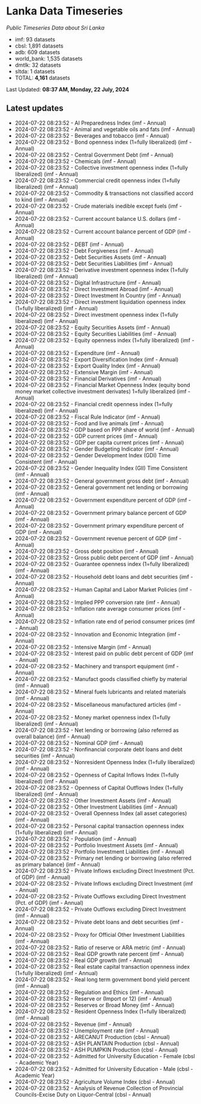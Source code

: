 # Lanka Data Timeseries
*Public Timeseries Data about Sri Lanka*

* imf: 93 datasets
* cbsl: 1,891 datasets
* adb: 609 datasets
* world_bank: 1,535 datasets
* dmtlk: 32 datasets
* sltda: 1 datasets
* TOTAL: **4,161** datasets

Last Updated: **08:37 AM, Monday, 22 July, 2024**

## Latest updates

* 2024-07-22 08:23:52 - AI Preparedness Index (imf - Annual)
* 2024-07-22 08:23:52 - Animal and vegetable oils and fats (imf - Annual)
* 2024-07-22 08:23:52 - Beverages and tobacco (imf - Annual)
* 2024-07-22 08:23:52 - Bond openness index (1=fully liberalized) (imf - Annual)
* 2024-07-22 08:23:52 - Central Government Debt (imf - Annual)
* 2024-07-22 08:23:52 - Chemicals (imf - Annual)
* 2024-07-22 08:23:52 - Collective investment openness index (1=fully liberalized) (imf - Annual)
* 2024-07-22 08:23:52 - Commercial credit openness index (1=fully liberalized) (imf - Annual)
* 2024-07-22 08:23:52 - Commodity & transactions not classified accord to kind (imf - Annual)
* 2024-07-22 08:23:52 - Crude materials inedible except fuels (imf - Annual)
* 2024-07-22 08:23:52 - Current account balance U.S. dollars (imf - Annual)
* 2024-07-22 08:23:52 - Current account balance percent of GDP (imf - Annual)
* 2024-07-22 08:23:52 - DEBT (imf - Annual)
* 2024-07-22 08:23:52 - Debt Forgiveness (imf - Annual)
* 2024-07-22 08:23:52 - Debt Securities Assets (imf - Annual)
* 2024-07-22 08:23:52 - Debt Securities Liabilities (imf - Annual)
* 2024-07-22 08:23:52 - Derivative investment openness index (1=fully liberalized) (imf - Annual)
* 2024-07-22 08:23:52 - Digital Infrastructure (imf - Annual)
* 2024-07-22 08:23:52 - Direct Investment Abroad (imf - Annual)
* 2024-07-22 08:23:52 - Direct Investment In Country (imf - Annual)
* 2024-07-22 08:23:52 - Direct investment liquidation openness index (1=fully liberalized) (imf - Annual)
* 2024-07-22 08:23:52 - Direct investment openness index (1=fully liberalized) (imf - Annual)
* 2024-07-22 08:23:52 - Equity Securities Assets (imf - Annual)
* 2024-07-22 08:23:52 - Equity Securities Liabilities (imf - Annual)
* 2024-07-22 08:23:52 - Equity openness index (1=fully liberalized) (imf - Annual)
* 2024-07-22 08:23:52 - Expenditure (imf - Annual)
* 2024-07-22 08:23:52 - Export Diversification Index (imf - Annual)
* 2024-07-22 08:23:52 - Export Quality Index (imf - Annual)
* 2024-07-22 08:23:52 - Extensive Margin (imf - Annual)
* 2024-07-22 08:23:52 - Financial Derivatives (imf - Annual)
* 2024-07-22 08:23:52 - Financial Market Openness Index (equity bond money market collective investment derivates) 1=fully liberalized (imf - Annual)
* 2024-07-22 08:23:52 - Financial credit openness index (1=fully liberalized) (imf - Annual)
* 2024-07-22 08:23:52 - Fiscal Rule Indicator (imf - Annual)
* 2024-07-22 08:23:52 - Food and live animals (imf - Annual)
* 2024-07-22 08:23:52 - GDP based on PPP share of world (imf - Annual)
* 2024-07-22 08:23:52 - GDP current prices (imf - Annual)
* 2024-07-22 08:23:52 - GDP per capita current prices (imf - Annual)
* 2024-07-22 08:23:52 - Gender Budgeting Indicator (imf - Annual)
* 2024-07-22 08:23:52 - Gender Development Index (GDI) Time Consistent (imf - Annual)
* 2024-07-22 08:23:52 - Gender Inequality Index (GII) Time Consistent (imf - Annual)
* 2024-07-22 08:23:52 - General government gross debt (imf - Annual)
* 2024-07-22 08:23:52 - General government net lending or borrowing (imf - Annual)
* 2024-07-22 08:23:52 - Government expenditure percent of GDP (imf - Annual)
* 2024-07-22 08:23:52 - Government primary balance percent of GDP (imf - Annual)
* 2024-07-22 08:23:52 - Government primary expenditure percent of GDP (imf - Annual)
* 2024-07-22 08:23:52 - Government revenue percent of GDP (imf - Annual)
* 2024-07-22 08:23:52 - Gross debt position (imf - Annual)
* 2024-07-22 08:23:52 - Gross public debt percent of GDP (imf - Annual)
* 2024-07-22 08:23:52 - Guarantee openness index (1=fully liberalized) (imf - Annual)
* 2024-07-22 08:23:52 - Household debt loans and debt securities (imf - Annual)
* 2024-07-22 08:23:52 - Human Capital and Labor Market Policies (imf - Annual)
* 2024-07-22 08:23:52 - Implied PPP conversion rate (imf - Annual)
* 2024-07-22 08:23:52 - Inflation rate average consumer prices (imf - Annual)
* 2024-07-22 08:23:52 - Inflation rate end of period consumer prices (imf - Annual)
* 2024-07-22 08:23:52 - Innovation and Economic Integration (imf - Annual)
* 2024-07-22 08:23:52 - Intensive Margin (imf - Annual)
* 2024-07-22 08:23:52 - Interest paid on public debt percent of GDP (imf - Annual)
* 2024-07-22 08:23:52 - Machinery and transport equipment (imf - Annual)
* 2024-07-22 08:23:52 - Manufact goods classified chiefly by material (imf - Annual)
* 2024-07-22 08:23:52 - Mineral fuels lubricants and related materials (imf - Annual)
* 2024-07-22 08:23:52 - Miscellaneous manufactured articles (imf - Annual)
* 2024-07-22 08:23:52 - Money market openness index (1=fully liberalized) (imf - Annual)
* 2024-07-22 08:23:52 - Net lending or borrowing (also referred as overall balance) (imf - Annual)
* 2024-07-22 08:23:52 - Nominal GDP (imf - Annual)
* 2024-07-22 08:23:52 - Nonfinancial corporate debt loans and debt securities (imf - Annual)
* 2024-07-22 08:23:52 - Nonresident Openness Index (1=fully liberalized) (imf - Annual)
* 2024-07-22 08:23:52 - Openness of Capital Inflows Index (1=fully liberalized) (imf - Annual)
* 2024-07-22 08:23:52 - Openness of Capital Outflows Index (1=fully liberalized) (imf - Annual)
* 2024-07-22 08:23:52 - Other Investment Assets (imf - Annual)
* 2024-07-22 08:23:52 - Other Investment Liabilities (imf - Annual)
* 2024-07-22 08:23:52 - Overall Openness Index (all asset categories) (imf - Annual)
* 2024-07-22 08:23:52 - Personal capital transaction openness index (1=fully liberalized) (imf - Annual)
* 2024-07-22 08:23:52 - Population (imf - Annual)
* 2024-07-22 08:23:52 - Portfolio Investment Assets (imf - Annual)
* 2024-07-22 08:23:52 - Portfolio Investment Liabilities (imf - Annual)
* 2024-07-22 08:23:52 - Primary net lending or borrowing (also referred as primary balance) (imf - Annual)
* 2024-07-22 08:23:52 - Private Inflows excluding Direct Investment (Pct. of GDP) (imf - Annual)
* 2024-07-22 08:23:52 - Private Inflows excluding Direct Investment (imf - Annual)
* 2024-07-22 08:23:52 - Private Outflows excluding Direct Investment (Pct. of GDP) (imf - Annual)
* 2024-07-22 08:23:52 - Private Outflows excluding Direct Investment (imf - Annual)
* 2024-07-22 08:23:52 - Private debt loans and debt securities (imf - Annual)
* 2024-07-22 08:23:52 - Proxy for Official Other Investment Liabilities (imf - Annual)
* 2024-07-22 08:23:52 - Ratio of reserve or ARA metric (imf - Annual)
* 2024-07-22 08:23:52 - Real GDP growth rate percent (imf - Annual)
* 2024-07-22 08:23:52 - Real GDP growth (imf - Annual)
* 2024-07-22 08:23:52 - Real estate capital transaction openness index (1=fully liberalized) (imf - Annual)
* 2024-07-22 08:23:52 - Real long term government bond yield percent (imf - Annual)
* 2024-07-22 08:23:52 - Regulation and Ethics (imf - Annual)
* 2024-07-22 08:23:52 - Reserve or (Import or 12) (imf - Annual)
* 2024-07-22 08:23:52 - Reserves or Broad Money (imf - Annual)
* 2024-07-22 08:23:52 - Resident Openness Index (1=fully liberalized) (imf - Annual)
* 2024-07-22 08:23:52 - Revenue (imf - Annual)
* 2024-07-22 08:23:52 - Unemployment rate (imf - Annual)
* 2024-07-22 08:23:52 - ARECANUT Production (cbsl - Annual)
* 2024-07-22 08:23:52 - ASH PLANTAIN Production (cbsl - Annual)
* 2024-07-22 08:23:52 - ASH PUMPKIN Production (cbsl - Annual)
* 2024-07-22 08:23:52 - Admitted for University Education - Female (cbsl - Academic Year)
* 2024-07-22 08:23:52 - Admitted for University Education - Male (cbsl - Academic Year)
* 2024-07-22 08:23:52 - Agriculture Volume Index (cbsl - Annual)
* 2024-07-22 08:23:52 - Analysis of Revenue Collection of Provincial Councils-Excise Duty on Liquor-Central (cbsl - Annual)